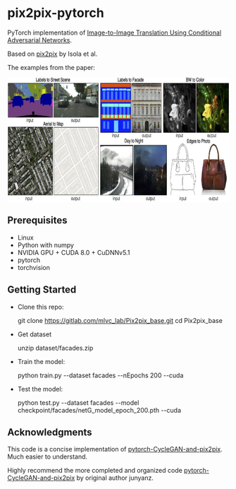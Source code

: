 # pix2pix-pytorch

PyTorch implementation of [Image-to-Image Translation Using Conditional Adversarial Networks](https://arxiv.org/pdf/1611.07004v1.pdf).

Based on [pix2pix](https://phillipi.github.io/pix2pix/) by Isola et al.

The examples from the paper: 

<img src="examples.jpg" width = "766" height = "282" alt="examples" align=center />

## Prerequisites

+ Linux
+ Python with numpy
+ NVIDIA GPU + CUDA 8.0 + CuDNNv5.1
+ pytorch
+ torchvision

## Getting Started

+ Clone this repo:
    
    git clone https://gitlab.com/mlvc_lab/Pix2pix_base.git
    cd Pix2pix_base

+ Get dataset

    unzip dataset/facades.zip

+ Train the model:

    python train.py --dataset facades --nEpochs 200 --cuda

+ Test the model:

    python test.py --dataset facades --model checkpoint/facades/netG_model_epoch_200.pth --cuda

## Acknowledgments

This code is a concise implementation of [pytorch-CycleGAN-and-pix2pix](https://github.com/junyanz/pytorch-CycleGAN-and-pix2pix). Much easier to understand.

Highly recommend the more completed and organized code [pytorch-CycleGAN-and-pix2pix](https://github.com/junyanz/pytorch-CycleGAN-and-pix2pix) by original author junyanz.
